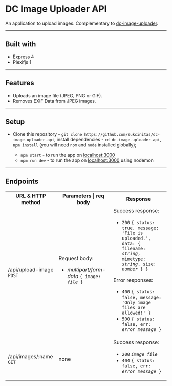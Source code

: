 # DC Image Uploader API

An application to upload images. Complementary to [dc-image-uploader](https://github.com/sukcinitas/dc-image-uploader).

---

## Built with

- Express 4
- Piexifjs 1

---

## Features

- Uploads an image file (JPEG, PNG or GIF).
- Removes EXIF Data from JPEG images.

---

## Setup

- Clone this repository - `git clone https://github.com/sukcinitas/dc-image-uploader-api`, install dependencies - `cd dc-image-uploader-api`, `npm install` (you will need `npm` and `node` installed globally);

  - `npm start` - to run the app on [localhost:3000](http://localhost:3000/)
  - `npm run dev` - to run the app on [localhost:3000](http://localhost:3000/) using nodemon

---

## Endpoints

<table>
  <tr>
    <th>URL & HTTP method</th>
    <th>Parameters | req body</th>
    <th>Response</th>
  </tr>
  <tr>
    <td>/api/upload-image <code>POST</code></td>
    <td>
      Request body:
      <ul>
        <li><em>multipart/form-data </em><code>{ image: <em>file</em> }</code></li>
      </ul>
    </td>
    <td>
      Success response: 
      <ul>
          <li><code>200</code> <code>{ status: true, message: 'File is uploaded.', data: { filename: <em>string</em>, mimetype: <em>string</em>, size: <em>number</em> } }</code></li>
      </ul>
      Error responses:
      <ul>
        <li><code>400</code> <code>{ status: false, message: 'Only image files are allowed!' }</code></li>
        <li><code>500</code> <code>{ status: false, err: <em>error message</em> }</code></li>
      </ul>
    </td>
  </tr>
  <tr>
    <td>/api/images/:name <code>GET</code></td>
    <td>
      none
    </td>
    <td>
      Success response: 
      <ul>
          <li><code>200</code> <code><em>image file</em></code></li>
          <li><code>404</code> <code>{ status: false, err: <em>error message</em> }</code></li>
      </ul>
    </td>
  </tr>
</table>